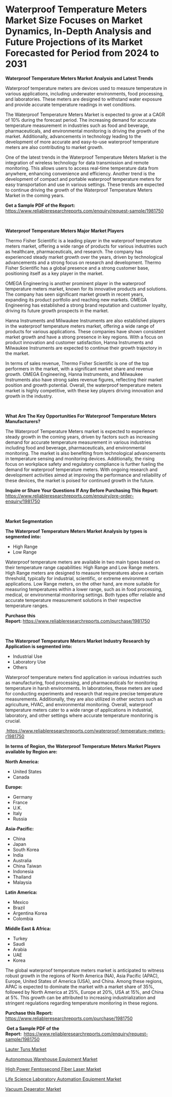 <p><h1>Waterproof Temperature Meters Market Size Focuses on Market Dynamics, In-Depth Analysis and Future Projections of its Market Forecasted for Period from 2024 to 2031</h1></p><p><strong>Waterproof Temperature Meters Market Analysis and Latest Trends</strong></p>
<p><p>Waterproof temperature meters are devices used to measure temperature in various applications, including underwater environments, food processing, and laboratories. These meters are designed to withstand water exposure and provide accurate temperature readings in wet conditions.</p><p>The Waterproof Temperature Meters Market is expected to grow at a CAGR of 10% during the forecast period. The increasing demand for accurate temperature measurement in industries such as food and beverage, pharmaceuticals, and environmental monitoring is driving the growth of the market. Additionally, advancements in technology leading to the development of more accurate and easy-to-use waterproof temperature meters are also contributing to market growth.</p><p>One of the latest trends in the Waterproof Temperature Meters Market is the integration of wireless technology for data transmission and remote monitoring. This allows users to access real-time temperature data from anywhere, enhancing convenience and efficiency. Another trend is the development of compact and portable waterproof temperature meters for easy transportation and use in various settings. These trends are expected to continue driving the growth of the Waterproof Temperature Meters Market in the coming years.</p></p>
<p><strong>Get a Sample PDF of the Report:&nbsp;</strong> <a href="https://www.reliableresearchreports.com/enquiry/request-sample/1981750">https://www.reliableresearchreports.com/enquiry/request-sample/1981750</a></p>
<p>&nbsp;</p>
<p><strong>Waterproof Temperature Meters Major Market Players</strong></p>
<p><p>Thermo Fisher Scientific is a leading player in the waterproof temperature meters market, offering a wide range of products for various industries such as healthcare, pharmaceuticals, and research. The company has experienced steady market growth over the years, driven by technological advancements and a strong focus on research and development. Thermo Fisher Scientific has a global presence and a strong customer base, positioning itself as a key player in the market.</p><p>OMEGA Engineering is another prominent player in the waterproof temperature meters market, known for its innovative products and solutions. The company has seen significant market growth in recent years, expanding its product portfolio and reaching new markets. OMEGA Engineering has established a strong brand reputation and customer loyalty, driving its future growth prospects in the market.</p><p>Hanna Instruments and Milwaukee Instruments are also established players in the waterproof temperature meters market, offering a wide range of products for various applications. These companies have shown consistent market growth and have a strong presence in key regions. With a focus on product innovation and customer satisfaction, Hanna Instruments and Milwaukee Instruments are expected to continue their growth trajectory in the market.</p><p>In terms of sales revenue, Thermo Fisher Scientific is one of the top performers in the market, with a significant market share and revenue growth. OMEGA Engineering, Hanna Instruments, and Milwaukee Instruments also have strong sales revenue figures, reflecting their market position and growth potential. Overall, the waterproof temperature meters market is highly competitive, with these key players driving innovation and growth in the industry.</p></p>
<p>&nbsp;</p>
<p><strong>What Are The Key Opportunities For Waterproof Temperature Meters Manufacturers?</strong></p>
<p><p>The Waterproof Temperature Meters market is expected to experience steady growth in the coming years, driven by factors such as increasing demand for accurate temperature measurement in various industries including food and beverage, pharmaceuticals, and environmental monitoring. The market is also benefiting from technological advancements in temperature sensing and monitoring devices. Additionally, the rising focus on workplace safety and regulatory compliance is further fueling the demand for waterproof temperature meters. With ongoing research and development activities aimed at improving the performance and reliability of these devices, the market is poised for continued growth in the future.</p></p>
<p><strong>Inquire or Share Your Questions If Any Before Purchasing This Report:</strong> <a href="https://www.reliableresearchreports.com/enquiry/pre-order-enquiry/1981750">https://www.reliableresearchreports.com/enquiry/pre-order-enquiry/1981750</a></p>
<p>&nbsp;</p>
<p><strong>Market Segmentation</strong></p>
<p><strong>The Waterproof Temperature Meters Market Analysis by types is segmented into:</strong></p>
<p><ul><li>High Range</li><li>Low Range</li></ul></p>
<p><p>Waterproof temperature meters are available in two main types based on their temperature range capabilities: High Range and Low Range meters. High Range meters are designed to measure temperatures above a certain threshold, typically for industrial, scientific, or extreme environment applications. Low Range meters, on the other hand, are more suitable for measuring temperatures within a lower range, such as in food processing, medical, or environmental monitoring settings. Both types offer reliable and accurate temperature measurement solutions in their respective temperature ranges.</p></p>
<p><strong>Purchase this Report:&nbsp;</strong><a href="https://www.reliableresearchreports.com/purchase/1981750">https://www.reliableresearchreports.com/purchase/1981750</a></p>
<p>&nbsp;</p>
<p><strong>The Waterproof Temperature Meters Market Industry Research by Application is segmented into:</strong></p>
<p><ul><li>Industrial Use</li><li>Laboratory Use</li><li>Others</li></ul></p>
<p><p>Waterproof temperature meters find application in various industries such as manufacturing, food processing, and pharmaceuticals for monitoring temperature in harsh environments. In laboratories, these meters are used for conducting experiments and research that require precise temperature measurements. Additionally, they are also utilized in other sectors such as agriculture, HVAC, and environmental monitoring. Overall, waterproof temperature meters cater to a wide range of applications in industrial, laboratory, and other settings where accurate temperature monitoring is crucial.</p></p>
<p><a href="https://www.reliableresearchreports.com/waterproof-temperature-meters-r1981750">&nbsp;https://www.reliableresearchreports.com/waterproof-temperature-meters-r1981750</a></p>
<p><strong>In terms of Region, the Waterproof Temperature Meters Market Players available by Region are:</strong></p>
<p>
    <p> <strong> North America: </strong>
        <ul>
            <li>United States</li>
            <li>Canada</li>
        </ul>
        </p> 
    <p> <strong> Europe: </strong>
        <ul>
            <li>Germany</li>
            <li>France</li>
            <li>U.K.</li>
            <li>Italy</li>
            <li>Russia</li>
        </ul>
        </p> 
    <p> <strong> Asia-Pacific: </strong>
        <ul>
            <li>China</li>
            <li>Japan</li>
            <li>South Korea</li>
            <li>India</li>
            <li>Australia</li>
            <li>China Taiwan</li>
            <li>Indonesia</li>
            <li>Thailand</li>
            <li>Malaysia</li>
        </ul>
        </p> 
    <p> <strong> Latin America: </strong>
        <ul>
            <li>Mexico</li>
            <li>Brazil</li>
            <li>Argentina Korea</li>
            <li>Colombia</li>
        </ul>
        </p> 
    <p> <strong> Middle East & Africa: </strong>
        <ul>
            <li>Turkey</li>
            <li>Saudi</li>
            <li>Arabia</li>
            <li>UAE</li>
            <li>Korea</li>
        </ul>
    </p>
    </p>
<p><p>The global waterproof temperature meters market is anticipated to witness robust growth in the regions of North America (NA), Asia Pacific (APAC), Europe, United States of America (USA), and China. Among these regions, APAC is expected to dominate the market with a market share of 35%, followed by North America at 25%, Europe at 20%, USA at 15%, and China at 5%. This growth can be attributed to increasing industrialization and stringent regulations regarding temperature monitoring in these regions.</p></p>
<p><strong>Purchase this Report: </strong><a href="https://www.reliableresearchreports.com/purchase/1981750">https://www.reliableresearchreports.com/purchase/1981750</a></p>
<p>&nbsp;<strong>Get a Sample PDF of the Report:&nbsp;&nbsp;</strong><a href="https://www.reliableresearchreports.com/enquiry/request-sample/1981750">https://www.reliableresearchreports.com/enquiry/request-sample/1981750</a></p>
<p><strong></strong></p>
<p><p><a href="https://www.linkedin.com/pulse/lauter-tuns-market-industry-trends-forecast-period-from-2024-hc13f?trackingId=XV5QLab1Qn2hzTX8gh4okg%3D%3D">Lauter Tuns Market</a></p><p><a href="https://github.com/francesprichey/Market-Research-Report-List-1/blob/main/autonomous-warehouse-equipment-market.md">Autonomous Warehouse Equipment Market</a></p><p><a href="https://github.com/lawrenceWatkins654/Market-Research-Report-List-1/blob/main/high-power-femtosecond-fiber-laser-market.md">High Power Femtosecond Fiber Laser Market</a></p><p><a href="https://github.com/BryceTownsendr/Market-Research-Report-List-6/blob/main/life-science-laboratory-automation-equipment-market.md">Life Science Laboratory Automation Equipment Market</a></p><p><a href="https://www.linkedin.com/pulse/global-vacuum-deaerator-market-projected-grow-cagr-97-forcasted-yqygf?trackingId=4j4ea3d9SZewccrACje%2F%2Fg%3D%3D">Vacuum Deaerator Market</a></p></p>